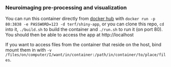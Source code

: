 ### Neuroimaging pre-processing and visualization 

You can run this container directly from [docker hub](https://hub.docker.com/r/terf/shiny-app) with `docker run -p 80:3838 -e PASSWORD=123 -d terf/shiny-app`, or you can clone this repo, `cd` into it, `./build.sh` to build the container and `./run.sh` to run it (on port 80). You should then be able to access the app at http://localhost

If you want to access files from the container that reside on the host, bind mount them in with `-v /files/on/computer/I/want/in/container:/path/in/container/to/place/files`.